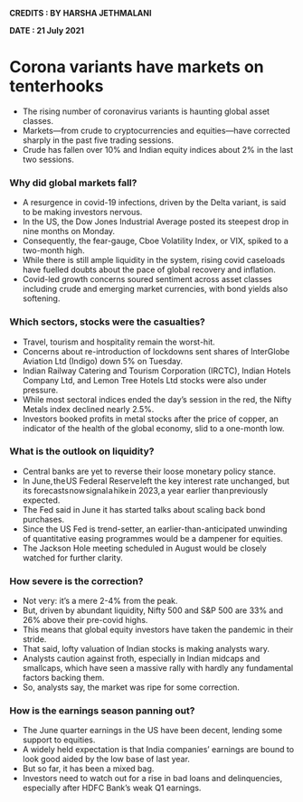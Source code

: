**CREDITS : BY HARSHA JETHMALANI**

**DATE : 21 July 2021**

# Corona variants have markets on tenterhooks
- The rising number of coronavirus variants is haunting global asset classes.
- Markets—from crude to cryptocurrencies and equities—have corrected sharply in the past five trading sessions.
- Crude has fallen over 10% and Indian equity indices about 2% in the last two sessions.

### Why did global markets fall?
- A resurgence in covid-19 infections, driven by the Delta variant, is said to be making investors nervous.
- In the US, the Dow Jones Industrial Average posted its steepest drop in nine months on Monday.
- Consequently, the fear-gauge, Cboe Volatility Index, or VIX, spiked to a two-month high.
- While there is still ample liquidity in the system, rising covid caseloads have fuelled doubts about the pace of global recovery and inflation.
- Covid-led growth concerns soured sentiment across asset classes including crude and emerging market currencies, with bond yields also softening.

### Which sectors, stocks were the casualties?
- Travel, tourism and hospitality remain the worst-hit.
- Concerns about re-introduction of lockdowns sent shares of InterGlobe Aviation Ltd (Indigo) down 5% on Tuesday.
- Indian Railway Catering and Tourism Corporation (IRCTC), Indian Hotels Company Ltd, and Lemon Tree Hotels Ltd stocks were also under pressure.
- While most sectoral indices ended the day’s session in the red, the Nifty Metals index declined nearly 2.5%.
- Investors booked profits in metal stocks after the price of copper, an indicator of the health of the global economy, slid to a one-month low.

### What is the outlook on liquidity?
- Central banks are yet to reverse their loose monetary policy stance.
- In June, the US Federal Reserve left the key interest rate unchanged, but its forecasts now signal a hike in 2023, a year earlier than previously expected.
- The Fed said in June it has started talks about scaling back bond purchases.
- Since the US Fed is trend-setter, an earlier-than-anticipated unwinding of quantitative easing programmes would be a dampener for equities.
- The Jackson Hole meeting scheduled in August would be closely watched for further clarity.

### How severe is the correction?
- Not very: it’s a mere 2-4% from the peak.
- But, driven by abundant liquidity, Nifty 500 and S&P 500 are 33% and 26% above their pre-covid highs.
- This means that global equity investors have taken the pandemic in their stride.
- That said, lofty valuation of Indian stocks is making analysts wary.
- Analysts caution against froth, especially in Indian midcaps and smallcaps, which have seen a massive rally with hardly any fundamental factors backing them.
- So, analysts say, the market was ripe for some correction.

### How is the earnings season panning out?
- The June quarter earnings in the US have been decent, lending some support to equities.
- A widely held expectation is that India companies’ earnings are bound to look good aided by the low base of last year.
- But so far, it has been a mixed bag.
- Investors need to watch out for a rise in bad loans and delinquencies, especially after HDFC Bank’s weak Q1 earnings.
